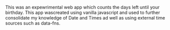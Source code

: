 This was an expewrimental web app which counts the days left until your birthday.
This app wascreated using vanilla javascript and used to further consolidate my knowledge of Date and Times ad well as using external time sources such as data-fns.